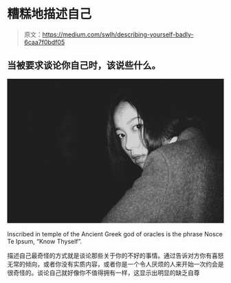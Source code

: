 # 糟糕地描述自己

> 原文：<https://medium.com/swlh/describing-yourself-badly-6caa7f0bdf05>

## 当被要求谈论你自己时，该说些什么。

![](img/a0e53596d32c168a15dcbae2be11ca56.png)

Inscribed in temple of the Ancient Greek god of oracles is the phrase Nosce Te Ipsum, “Know Thyself”.

描述自己最奇怪的方式就是谈论那些关于你的不好的事情。通过告诉对方你有喜怒无常的倾向，或者你没有实质内容，或者你是一个令人厌烦的人来开始一次约会是很奇怪的。谈论自己就好像你不值得拥有一样，这显示出明显的缺乏自尊